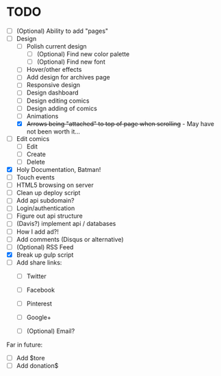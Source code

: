 # TODO

- [ ] (Optional) Ability to add "pages"
- [ ] Design
	- [ ] Polish current design
		- [ ] (Optional) Find new color palette
		- [ ] (Optional) Find new font
	- [ ] Hover/other effects
	- [ ] Add design for archives page
	- [ ] Responsive design
	- [ ] Design dashboard
	- [ ] Design editing comics
	- [ ] Design adding of comics
	- [ ] Animations
	- [x] ~~Arrows being "attached" to top of page when scrolling~~ - May have not been worth it...
- [ ] Edit comics
	- [ ] Edit
	- [ ] Create
	- [ ] Delete
- [x] Holy Documentation, Batman!
- [ ] Touch events
- [ ] HTML5 browsing on server
- [ ] Clean up deploy script
- [ ] Add api subdomain?
- [ ] Login/authentication
- [ ] Figure out api structure
- [ ] (Davis?) implement api / databases
- [ ] How I add ad?!
- [ ] Add comments (Disqus or alternative)
- [ ] (Optional) RSS Feed
- [x] Break up gulp script
- [ ] Add share links:
	- [ ] Twitter
	- [ ] Facebook
	- [ ] Pinterest
	- [ ] Google+
	- [ ] (Optional) Email?


Far in future:
- [ ] Add $tore
- [ ] Add donation$
